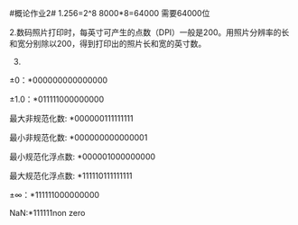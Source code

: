 #概论作业2#
1.256=2^8 8000*8=64000 需要64000位

2.数码照片打印时，每英寸可产生的点数（DPI）一般是200。用照片分辨率的长和宽分别除以200，得到打印出的照片长和宽的英寸数。

3.

±0：*000000000000000

±1.0：*011111000000000

 最大非规范化数:
*000000111111111

 最小非规范化数:
*000000000000001

 最小规范化浮点数:
*000001000000000

 最大规范化浮点数:
*111110111111111

±∞：*111111000000000

NaN:*111111non zero								




